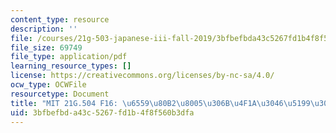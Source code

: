 ```yaml
---
content_type: resource
description: ''
file: /courses/21g-503-japanese-iii-fall-2019/3bfbefbda43c5267fd1b4f8f560b3dfa_MIT21G_503F16_track02_ja_300k.pdf
file_size: 69749
file_type: application/pdf
learning_resource_types: []
license: https://creativecommons.org/licenses/by-nc-sa/4.0/
ocw_type: OCWFile
resourcetype: Document
title: "MIT 21G.504 F16: \u6559\u80B2\u8005\u306B\u4F1A\u3046\u5199\u3057"
uid: 3bfbefbd-a43c-5267-fd1b-4f8f560b3dfa
---
```

